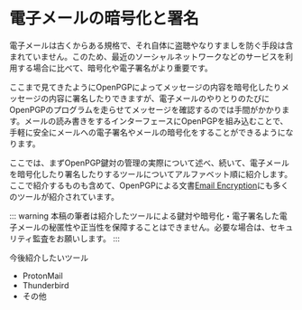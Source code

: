 # 電子メールの暗号化と署名
電子メールは古くからある規格で、それ自体に盗聴やなりすましを防ぐ手段は含まれていません。このため、最近のソーシャルネットワークなどのサービスを利用する場合に比べて、暗号化や電子署名がより重要です。

ここまで見てきたようにOpenPGPによってメッセージの内容を暗号化したりメッセージの内容に署名したりできますが、電子メールのやりとりのたびにOpenPGPのプログラムを走らせてメッセージを確認するのでは手間がかかります。メールの読み書きをするインターフェースにOpenPGPを組み込むことで、手軽に安全にメールへの電子署名やメールの暗号化をすることができるようになります。

ここでは、まずOpenPGP鍵対の管理の実際について述べ、続いて、電子メールを暗号化したり署名したりするツールについてアルファベット順に紹介します。ここで紹介するものも含めて、OpenPGPによる文書[Email Encryption](https://www.openpgp.org/software/)にも多くのツールが紹介されています。

::: warning
本稿の筆者は紹介したツールによる鍵対や暗号化・電子署名した電子メールの秘匿性や正当性を保障することはできません。必要な場合は、セキュリティ監査をお願いします。
:::

今後紹介したいツール
- ProtonMail
- Thunderbird
- その他
